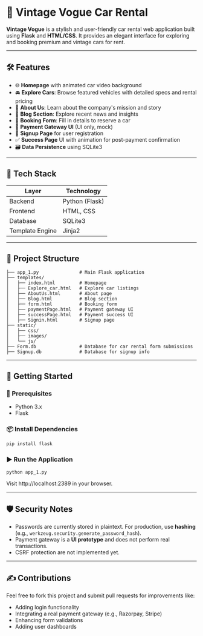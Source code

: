 # 🚗 Vintage Vogue Car Rental

**Vintage Vogue** is a stylish and user-friendly car rental web application built using **Flask** and **HTML/CSS**. It provides an elegant interface for exploring and booking premium and vintage cars for rent.

---

## 🛠️ Features

- 🌐 **Homepage** with animated car video background
- 🚘 **Explore Cars**: Browse featured vehicles with detailed specs and rental pricing
- 📄 **About Us**: Learn about the company's mission and story
- 📰 **Blog Section**: Explore recent news and insights
- 📅 **Booking Form**: Fill in details to reserve a car
- 🧾 **Payment Gateway UI** (UI only, mock)
- 🔐 **Signup Page** for user registration
- ✅ **Success Page** UI with animation for post-payment confirmation
- 🗃️ **Data Persistence** using SQLite3

---

## 🧰 Tech Stack

| Layer        | Technology       |
|--------------|------------------|
| Backend      | Python (Flask)   |
| Frontend     | HTML, CSS        |
| Database     | SQLite3          |
| Template Engine | Jinja2        |

---

## 📂 Project Structure

```
├── app_1.py               # Main Flask application
├── templates/
│   ├── index.html         # Homepage
│   ├── Explore_car.html   # Explore car listings
│   ├── AboutUs.html       # About page
│   ├── Blog.html          # Blog section
│   ├── form.html          # Booking form
│   ├── paymentPage.html   # Payment gateway UI
│   ├── successPage.html   # Payment success UI
│   ├── Signin.html        # Signup page
├── static/
│   ├── css/
│   ├── images/
│   └── js/
├── Form.db                # Database for car rental form submissions
├── Signup.db              # Database for signup info
```

---

## 🚀 Getting Started

### 🔧 Prerequisites

- Python 3.x
- Flask

### 📦 Install Dependencies

```bash
pip install flask
```

### ▶️ Run the Application

```bash
python app_1.py
```

Visit http://localhost:2389 in your browser.

---

## 🛡️ Security Notes

- Passwords are currently stored in plaintext. For production, use **hashing** (e.g., `werkzeug.security.generate_password_hash`).
- Payment gateway is a **UI prototype** and does not perform real transactions.
- CSRF protection are not implemented yet.

---

## ✍️ Contributions

Feel free to fork this project and submit pull requests for improvements like:

- Adding login functionality
- Integrating a real payment gateway (e.g., Razorpay, Stripe)
- Enhancing form validations
- Adding user dashboards